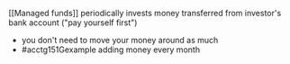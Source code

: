 [[Managed funds]] periodically invests money transferred from investor's bank account ("pay yourself first")
- you don't need to move your money around as much
- #acctg151Gexample adding money every month
